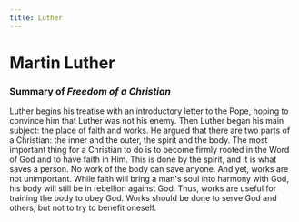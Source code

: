 ```yaml
---
title: Luther
---
```


# Martin Luther


### Summary of *Freedom of a Christian*
Luther begins his treatise with an introductory letter to the Pope, hoping to convince him that Luther was not his enemy. Then Luther began his main subject: the place of faith and works. He argued that there are two parts of a Christian: the inner and the outer, the spirit and the body. The most important thing for a Christian to do is to become firmly rooted in the Word of God and to have faith in Him. This is done by the spirit, and it is what saves a person. No work of the body can save anyone. And yet, works are not unimportant. While faith will bring a man's soul into harmony with God, his body will still be in rebellion against God. Thus, works are useful for training the body to obey God. Works should be done to serve God and others, but not to try to benefit oneself.